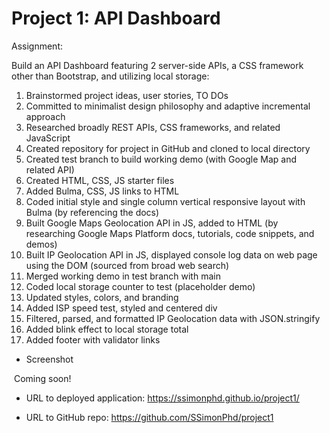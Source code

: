 # Project 1: API Dashboard

Assignment:

Build an API Dashboard featuring 2 server-side APIs, a CSS framework other than Bootstrap, and utilizing local storage:

1. 	Brainstormed project ideas, user stories, TO DOs
1.  Committed to minimalist design philosophy and adaptive incremental approach 
1.  Researched broadly REST APIs, CSS frameworks, and related JavaScript 
1.  Created repository for project in GitHub and cloned to local directory
1.  Created test branch to build working demo (with Google Map and related API)
1.  Created HTML, CSS, JS starter files
1.  Added Bulma, CSS, JS links to HTML
1.  Coded initial style and single column vertical responsive layout with Bulma (by referencing the docs)
1.  Built Google Maps Geolocation API in JS, added to HTML (by researching Google Maps Platform docs, tutorials, code snippets, and demos)
1.  Built IP Geolocation API in JS, displayed console log data on web page using the DOM (sourced from broad web search)
1.  Merged working demo in test branch with main
1.  Coded local storage counter to test (placeholder demo)
1.  Updated styles, colors, and branding
1.  Added ISP speed test, styled and centered div
1.  Filtered, parsed, and formatted IP Geolocation data with JSON.stringify
1.  Added blink effect to local storage total
1.  Added footer with validator links

- Screenshot

![]() Coming soon!

- URL to deployed application:
https://ssimonphd.github.io/project1/

- URL to GitHub repo:
https://github.com/SSimonPhd/project1